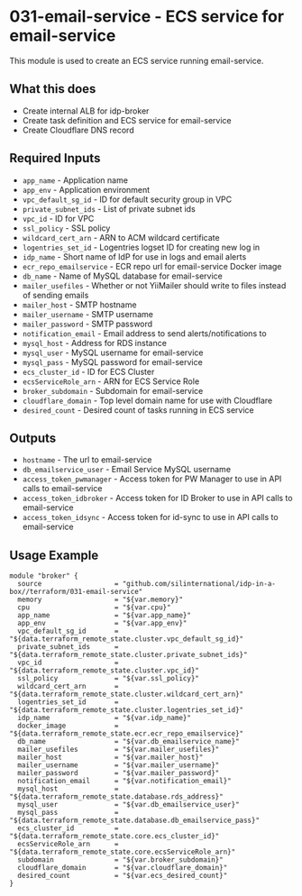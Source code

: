 # 031-email-service - ECS service for email-service
This module is used to create an ECS service running email-service.

## What this does

 - Create internal ALB for idp-broker
 - Create task definition and ECS service for email-service
 - Create Cloudflare DNS record

## Required Inputs

 - `app_name` - Application name
 - `app_env` - Application environment
 - `vpc_default_sg_id` - ID for default security group in VPC
 - `private_subnet_ids` - List of private subnet ids
 - `vpc_id` - ID for VPC
 - `ssl_policy` - SSL policy
 - `wildcard_cert_arn` - ARN to ACM wildcard certificate
 - `logentries_set_id` - Logentries logset ID for creating new log in
 - `idp_name` - Short name of IdP for use in logs and email alerts
 - `ecr_repo_emailservice` - ECR repo url for email-service Docker image
 - `db_name` - Name of MySQL database for email-service
 - `mailer_usefiles` - Whether or not YiiMailer should write to files instead of sending emails
 - `mailer_host` - SMTP hostname
 - `mailer_username` - SMTP username
 - `mailer_password` - SMTP password
 - `notification_email` - Email address to send alerts/notifications to
 - `mysql_host` - Address for RDS instance
 - `mysql_user` - MySQL username for email-service
 - `mysql_pass` - MySQL password for email-service
 - `ecs_cluster_id` - ID for ECS Cluster
 - `ecsServiceRole_arn` - ARN for ECS Service Role
 - `broker_subdomain` - Subdomain for email-service
 - `cloudflare_domain` - Top level domain name for use with Cloudflare
 - `desired_count` - Desired count of tasks running in ECS service


## Outputs

 - `hostname` - The url to email-service
 - `db_emailservice_user` - Email Service MySQL username
 - `access_token_pwmanager` - Access token for PW Manager to use in API calls to email-service
 - `access_token_idbroker` - Access token for ID Broker to use in API calls to email-service
 - `access_token_idsync` - Access token for id-sync to use in API calls to email-service

## Usage Example

```hcl
module "broker" {
  source                  = "github.com/silinternational/idp-in-a-box//terraform/031-email-service"
  memory                  = "${var.memory}"
  cpu                     = "${var.cpu}"
  app_name                = "${var.app_name}"
  app_env                 = "${var.app_env}"
  vpc_default_sg_id       = "${data.terraform_remote_state.cluster.vpc_default_sg_id}"
  private_subnet_ids      = "${data.terraform_remote_state.cluster.private_subnet_ids}"
  vpc_id                  = "${data.terraform_remote_state.cluster.vpc_id}"
  ssl_policy              = "${var.ssl_policy}"
  wildcard_cert_arn       = "${data.terraform_remote_state.cluster.wildcard_cert_arn}"
  logentries_set_id       = "${data.terraform_remote_state.cluster.logentries_set_id}"
  idp_name                = "${var.idp_name}"
  docker_image            = "${data.terraform_remote_state.ecr.ecr_repo_emailservice}"
  db_name                 = "${var.db_emailservice_name}"
  mailer_usefiles         = "${var.mailer_usefiles}"
  mailer_host             = "${var.mailer_host}"
  mailer_username         = "${var.mailer_username}"
  mailer_password         = "${var.mailer_password}"
  notification_email      = "${var.notification_email}"
  mysql_host              = "${data.terraform_remote_state.database.rds_address}"
  mysql_user              = "${var.db_emailservice_user}"
  mysql_pass              = "${data.terraform_remote_state.database.db_emailservice_pass}"
  ecs_cluster_id          = "${data.terraform_remote_state.core.ecs_cluster_id}"
  ecsServiceRole_arn      = "${data.terraform_remote_state.core.ecsServiceRole_arn}"
  subdomain               = "${var.broker_subdomain}"
  cloudflare_domain       = "${var.cloudflare_domain}"
  desired_count           = "${var.ecs_desired_count}"
}
```
